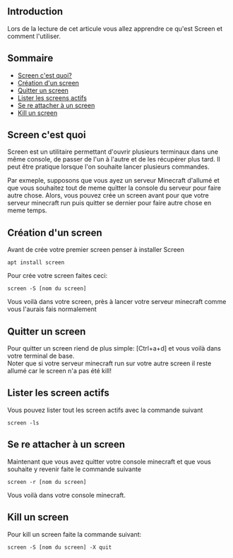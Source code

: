 ## Introduction

Lors de la lecture de cet articule vous allez apprendre ce qu'est Screen et comment l'utiliser.

## Sommaire
- [Screen c'est quoi?](#screen-c'est-quoi)
- [Création d'un screen](#création-d-un-screen)
- [Quitter un screen](#quitter-un-screen)
- [Lister les screens actifs](#Lister-les-screen-actifs)
- [Se re attacher à un screen](#se-re-attacher-à-un-screen)
- [Kill un screen](#kill-un-screen)

## Screen c'est quoi

Screen est un utilitaire permettant d'ouvrir plusieurs terminaux dans une même console, de passer de l'un à l'autre et de les récupérer plus tard. 
Il peut être pratique lorsque l'on souhaite lancer plusieurs commandes.

Par exmeple, supposons que vous ayez un serveur Minecraft d'allumé et que vous souhaitez tout de meme quitter la console du serveur pour faire autre chose. Alors, vous pouvez crée un screen avant pour que votre serveur minecraft run puis quitter se dernier pour faire autre chose en meme temps.

## Création d'un screen

Avant de crée votre premier screen penser à installer Screen

```
apt install screen
```
 Pour crée votre screen faites ceci:
 
```
screen -S [nom du screen]
```
 
 Vous voilà dans votre screen, près à lancer votre serveur minecraft comme vous l'aurais fais normalement
 
 ## Quitter un screen
 
 Pour quitter un screen riend de plus simple: [Ctrl+a+d] et vous voilà dans votre terminal de base.  
 Noter que si votre serveur minecraft run sur votre autre screen il reste allumé car le screen n'a pas été kill!
 
 ## Lister les screen actifs
 
 Vous pouvez lister tout les screen actifs avec la commande suivant

```
screen -ls
```
 
 ## Se re attacher à un screen
 
 Maintenant que vous avez quitter votre console minecraft et que vous souhaite y revenir faite le commande suivante
 
```
screen -r [nom du screen]
```

Vous voilà dans votre console minecraft.

## Kill un screen

Pour kill un screen faite la commande suivant:

```
screen -S [nom du screen] -X quit
```
